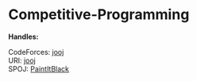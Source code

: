 # Competitive-Programming

**Handles:**

CodeForces: [jooj](http://codeforces.com/profile/jooj) <br />
URI: [jooj](https://www.urionlinejudge.com.br/judge/pt/profile/164497) <br />
SPOJ: [PaintItBlack](https://www.spoj.com/users/paintitblack/) <br />
